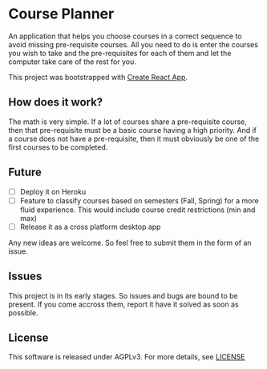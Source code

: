 # Course Planner

An application that helps you choose courses in a correct sequence to avoid missing pre-requisite courses. All you need to do is enter the courses you wish to take and the pre-requisites for each of them and let the computer take care of the rest for you.

This project was bootstrapped with [Create React App](https://github.com/facebookincubator/create-react-app).

## How does it work?

The math is very simple. If a lot of courses share a pre-requisite course, then that pre-requisite must be a basic course having a high priority. And if a course does not have a pre-requisite, then it must obviously be one of the first courses to be completed.

## Future

- [ ] Deploy it on Heroku
- [ ] Feature to classify courses based on semesters (Fall, Spring) for a more fluid experience. This would include course credit restrictions (min and max)
- [ ] Release it as a cross platform desktop app

Any new ideas are welcome. So feel free to submit them in the form of an issue.

## Issues

This project is in its early stages. So issues and bugs are bound to be present. If you come accross them, report it have it solved as soon as possible.

## License

This software is released under AGPLv3. For more details, see [LICENSE](LICENSE)
